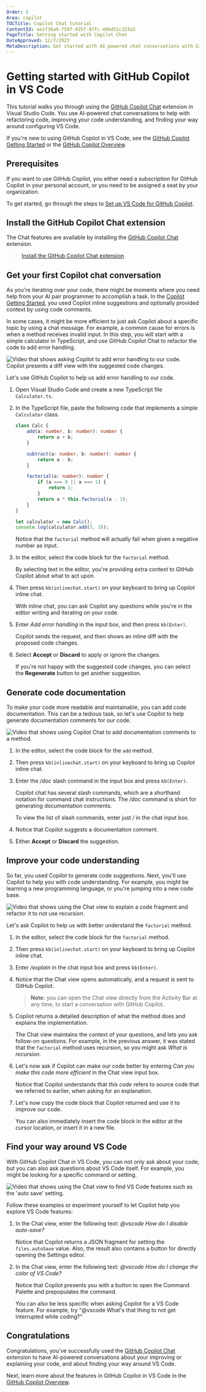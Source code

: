 ```yaml
---
Order: 5
Area: copilot
TOCTitle: Copilot Chat tutorial
ContentId: ae1f36a9-7597-425f-97fc-49bd51c153a3
PageTitle: Getting started with Copilot Chat
DateApproved: 12/7/2023
MetaDescription: Get started with AI-powered chat conversations with GitHub Copilot in Visual Studio Code, inline while you're coding, or in a separate chat view.
---
```

# Getting started with GitHub Copilot in VS Code

This tutorial walks you through using the [GitHub Copilot Chat](https://marketplace.visualstudio.com/items?itemName=GitHub.copilot-chat) extension in Visual Studio Code. You use AI-powered chat conversations to help with refactoring code, improving your code understanding, and finding your way around configuring VS Code.

If you're new to using GitHub Copilot in VS Code, see the [GitHub Copilot Getting Started](/docs/copilot/getting-started.md) or the [GitHub Copilot Overview](/docs/copilot/overview.md).

## Prerequisites

If you want to use GitHub Copilot, you either need a subscription for GitHub Copilot in your personal account, or you need to be assigned a seat by your organization.

To get started, go through the steps to [Set up VS Code for GitHub Copilot](/docs/copilot/getting-started.md#set-up-vs-code-for-github-copilot).

## Install the GitHub Copilot Chat extension

The Chat features are available by installing the [GitHub Copilot Chat](https://marketplace.visualstudio.com/items?itemName=GitHub.copilot-chat) extension.

> <a class="install-extension-btn" href="vscode:extension/GitHub.copilot-chat">Install the GitHub Copilot Chat extension</a>

## Get your first Copilot chat conversation

As you're iterating over your code, there might be moments where you need help from your AI pair programmer to accomplish a task. In the [Copilot Getting Started](/docs/copilot/getting-started.md), you used Copilot inline suggestions and optionally provided context by using code comments.

In some cases, it might be more efficient to just ask Copilot about a specific topic by using a chat message. For example, a common cause for errors is when a method receives invalid input. In this step, you will start with a simple calculator in TypeScript, and use GitHub Copilot Chat to refactor the code to add error handling.

![Video that shows asking Copilot to add error handling to our code. Copilot presents a diff view with the suggested code changes.](./images/getting-started-chat/copilot-chat-add-error-handling.gif)

Let's use GitHub Copilot to help us add error handling to our code.

1. Open Visual Studio Code and create a new TypeScript file `Calculator.ts`.

1. In the TypeScript file, paste the following code that implements a simple `Calculator` class.

    ```typescript
    class Calc {
        add(a: number, b: number): number {
            return a + b;
        }
    
        subtract(a: number, b: number): number {
            return a - b;
        }
    
        factorial(a: number): number {
            if (a === 0 || a === 1) {
                return 1;
            }
            return a * this.factorial(a - 1);
        }
    }
    
    let calculator = new Calc();
    console.log(calculator.add(5, 3));
    ```

    Notice that the `factorial` method will actually fail when given a negative number as input.

1. In the editor, select the code block for the `factorial` method.

    By selecting text in the editor, you're providing extra context to GitHub Copilot about what to act upon.

1. Then press `kb(inlinechat.start)` on your keyboard to bring up Copilot inline chat.

    With inline chat, you can ask Copilot any questions while you're in the editor writing and iterating on your code.

1. Enter *Add error handling* in the input box, and then press `kb(Enter)`.

    Copilot sends the request, and then shows an inline diff with the proposed code changes.

1. Select **Accept** or **Discard** to apply or ignore the changes.

    If you're not happy with the suggested code changes, you can select the **Regenerate** button to get another suggestion.

## Generate code documentation

To make your code more readable and maintainable, you can add code documentation. This can be a tedious task, so let's use Copilot to help generate documentation comments for our code.

![Video that shows using Copilot Chat to add documentation comments to a method.](./images/getting-started-chat/copilot-chat-add-docs.gif)

1. In the editor, select the code block for the `add` method.

1. Then press `kb(inlinechat.start)` on your keyboard to bring up Copilot inline chat.

1. Enter the */doc* slash command in the input box and press `kb(Enter)`.

    Copilot chat has several slash commands, which are a shorthand notation for command chat instructions. The */doc* command is short for generating documentation comments.

    To view the list of slash commands, enter just */* in the chat input box.

1. Notice that Copilot suggests a documentation comment.

1. Either **Accept** or **Discard** the suggestion.

## Improve your code understanding

So far, you used Copilot to generate code suggestions. Next, you'll use Copilot to help you with code understanding. For example, you might be learning a new programming language, or you're jumping into a new code base.

![Video that shows using the Chat view to explain a code fragment and refactor it to not use recursion.](./images/getting-started-chat/copilot-chat-add-docs.gif)

Let's ask Copilot to help us with better understand the `factorial` method.

1. In the editor, select the code block for the `factorial` method.

1. Then press `kb(inlinechat.start)` on your keyboard to bring up Copilot inline chat.

1. Enter */explain* in the chat input box and press `kb(Enter)`.

1. Notice that the Chat view opens automatically, and a request is sent to GitHub Copilot.

    > **Note:** you can open the Chat view directly from the Activity Bar at any time, to start a conversation with GitHub Copilot.

1. Copilot returns a detailed description of what the method does and explains the implementation.

    The Chat view maintains the context of your questions, and lets you ask follow-on questions. For example, in the previous answer, it was stated that the `factorial` method uses recursion, so you might ask *What is recursion*.

1. Let's now ask if Copilot can make our code better by entering *Can you make this code more efficient* in the Chat view input box.

    Notice that Copilot understands that *this code* refers to source code that we referred to earlier, when asking for an explanation.

1. Let's now copy the code block that Copilot returned and use it to improve our code.

    You can also immediately insert the code block in the editor at the cursor location, or insert it in a new file.

## Find your way around VS Code

With GitHub Copilot Chat in VS Code, you can not only ask about your code, but you can also ask questions about VS Code itself. For example, you might be looking for a specific command or setting.

![Video that shows using the Chat view to find VS Code features such as the 'auto save' setting.](./images/getting-started-chat/copilot-chat-vscode.gif)

Follow these examples or experiment yourself to let Copilot help you explore VS Code features:

1. In the Chat view, enter the following text: *@vscode How do I disable auto-save?*

    Notice that Copilot returns a JSON fragment for setting the `files.autoSave` value. Also, the result also contains a button for directly opening the Settings editor.

1. In the Chat view, enter the following text: *@vscode How do I change the color of VS Code?*

    Notice that Copilot presents you with a button to open the Command Palette and prepopulates the command.

    You can also be less specific when asking Copilot for a VS Code feature. For example, try "@vscode What's that thing to not get interrupted while coding?"

## Congratulations

Congratulations, you've successfully used the [GitHub Copilot Chat](https://marketplace.visualstudio.com/items?itemName=GitHub.copilot-chat) extension to have AI-powered conversations about your improving or explaining your code, and about finding your way around VS Code.

Next, learn more about the features in GitHub Copilot in VS Code in the [GitHub Copilot Overview](/docs/copilot/overview.md).

